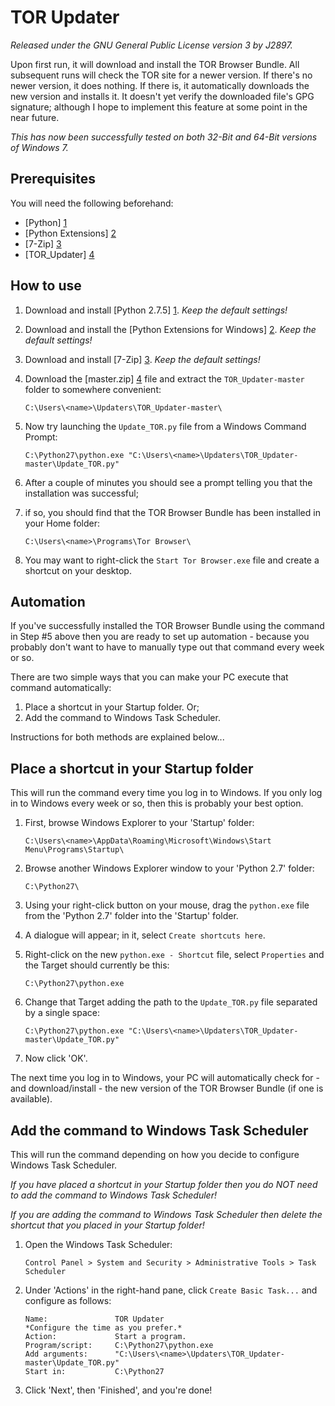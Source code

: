 TOR Updater
===========

*Released under the GNU General Public License version 3 by J2897.*

Upon first run, it will download and install the TOR Browser Bundle. All subsequent runs will check the TOR site for a newer version. If there's no newer version, it does nothing. If there is, it automatically downloads the new version and installs it. It doesn't yet verify the downloaded file's GPG signature; although I hope to implement this feature at some point in the near future.

*This has now been successfully tested on both 32-Bit and 64-Bit versions of Windows 7.*

Prerequisites
-------------

You will need the following beforehand:

* [Python] [1]
* [Python Extensions] [2]
* [7-Zip] [3]
* [TOR_Updater] [4]

How to use
----------

1.	Download and install [Python 2.7.5] [1]. *Keep the default settings!*

2.	Download and install the [Python Extensions for Windows] [2]. *Keep the default settings!*

3.	Download and install [7-Zip] [3]. *Keep the default settings!*

4.	Download the [master.zip] [4] file and extract the `TOR_Updater-master` folder to somewhere convenient:

		C:\Users\<name>\Updaters\TOR_Updater-master\

5.	Now try launching the `Update_TOR.py` file from a Windows Command Prompt:

		C:\Python27\python.exe "C:\Users\<name>\Updaters\TOR_Updater-master\Update_TOR.py"

6.	After a couple of minutes you should see a prompt telling you that the installation was successful;

7.	if so, you should find that the TOR Browser Bundle has been installed in your Home folder:

		C:\Users\<name>\Programs\Tor Browser\

8. You may want to right-click the `Start Tor Browser.exe` file and create a shortcut on your desktop.

Automation
----------

If you've successfully installed the TOR Browser Bundle using the command in Step #5 above then you are ready to set up automation - because you probably don't want to have to manually type out that command every week or so.

There are two simple ways that you can make your PC execute that command automatically:

1.	Place a shortcut in your Startup folder. Or;
2.	Add the command to Windows Task Scheduler.

Instructions for both methods are explained below...

Place a shortcut in your Startup folder
----------------------------------------

This will run the command every time you log in to Windows. If you only log in to Windows every week or so, then this is probably your best option.

1.	First, browse Windows Explorer to your 'Startup' folder:

		C:\Users\<name>\AppData\Roaming\Microsoft\Windows\Start Menu\Programs\Startup\

2.	Browse another Windows Explorer window to your 'Python 2.7' folder:

		C:\Python27\

3.	Using your right-click button on your mouse, drag the `python.exe` file from the 'Python 2.7' folder into the 'Startup' folder.

4.	A dialogue will appear; in it, select `Create shortcuts here`.

5.	Right-click on the new `python.exe - Shortcut` file, select `Properties` and the Target should currently be this:

		C:\Python27\python.exe

6.	Change that Target adding the path to the `Update_TOR.py` file separated by a single space:

		C:\Python27\python.exe "C:\Users\<name>\Updaters\TOR_Updater-master\Update_TOR.py"

7.	Now click 'OK'.

The next time you log in to Windows, your PC will automatically check for - and download/install - the new version of the TOR Browser Bundle (if one is available).

Add the command to Windows Task Scheduler
-----------------------------------------

This will run the command depending on how you decide to configure Windows Task Scheduler.

*If you have placed a shortcut in your Startup folder then you do NOT need to add the command to Windows Task Scheduler!*

*If you are adding the command to Windows Task Scheduler then delete the shortcut that you placed in your Startup folder!*

1.	Open the Windows Task Scheduler:

		Control Panel > System and Security > Administrative Tools > Task Scheduler

2.	Under 'Actions' in the right-hand pane, click `Create Basic Task...` and configure as follows:

		Name:				TOR Updater
		*Configure the time as you prefer.*
		Action:				Start a program.
		Program/script:		C:\Python27\python.exe
		Add arguments:		"C:\Users\<name>\Updaters\TOR_Updater-master\Update_TOR.py"
		Start in:			C:\Python27

3. Click 'Next', then 'Finished', and you're done!

   [1]: http://www.python.org/ftp/python/2.7.5/python-2.7.5.msi
   [2]: http://sourceforge.net/projects/pywin32/files/pywin32/Build%20218/pywin32-218.win32-py2.7.exe
   [3]: http://dl.7-zip.org/7z925.exe
   [4]: https://github.com/J2897/TOR_Updater/archive/master.zip
